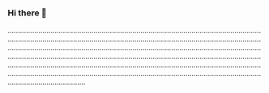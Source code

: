 ### Hi there 👋

..............................................................................................................................................................................................................................................................................................................................................................................................................................................................................................................................................................................................................................................................................................................................................................................................................